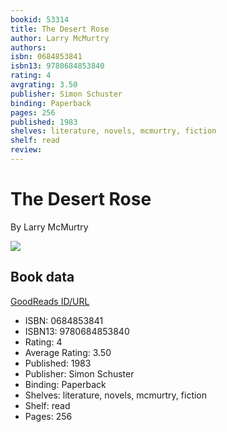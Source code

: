 ```yaml
---
bookid: 53314
title: The Desert Rose
author: Larry McMurtry
authors: 
isbn: 0684853841
isbn13: 9780684853840
rating: 4
avgrating: 3.50
publisher: Simon Schuster
binding: Paperback
pages: 256
published: 1983
shelves: literature, novels, mcmurtry, fiction
shelf: read
review: 
---
```


# The Desert Rose

By Larry McMurtry

![](https://i.gr-assets.com/images/S/compressed.photo.goodreads.com/books/1348063905l/53314.jpg)

## Book data

[GoodReads ID/URL](https://www.goodreads.com/book/show/53314)

- ISBN: 0684853841
- ISBN13: 9780684853840
- Rating: 4
- Average Rating: 3.50
- Published: 1983
- Publisher: Simon Schuster
- Binding: Paperback
- Shelves: literature, novels, mcmurtry, fiction
- Shelf: read
- Pages: 256

